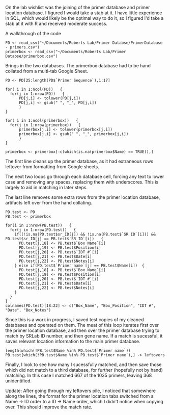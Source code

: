 On the lab wishlist was the joining of the primer database and primer location database. I figured I would take a stab at it. I have little experience in SQL, which would likely be the optimal way to do it, so I figured I'd take a stab at it with R and received moderate success.

A walkthrough of the code

```
PD <- read_csv("~/Documents/Roberts Lab/Primer Databse/PrimerDatabase - primers.csv")
primerbox <- read_csv("~/Documents/Roberts Lab/Primer Databse/primerbox.csv")

```

Brings in the two databases. The primerbox database had to be hand collated from a multi-tab Google Sheet.

```
PD <- PD[25:length(PD$`Primer Sequence`),1:17]

for( i in 1:ncol(PD))   {
  for(j in 1:nrow(PD))   {
      PD[j,i] <- tolower(PD[j,i])
      PD[j,i] <- gsub(" ", "_", PD[j,i])
      }
}

for( i in 1:ncol(primerbox))   {
  for(j in 1:nrow(primerbox))   {
      primerbox[j,i] <- tolower(primerbox[j,i])
      primerbox[j,i] <- gsub(" ", "_", primerbox[j,i])
      }
}

primerbox <- primerbox[-c(which(is.na(primerbox$Name) == TRUE)),]
```

The first line cleans up the primer database, as it had extraneous rows leftover from formatting from Google sheets.

The next two loops go through each database cell, forcing any text to lower case and removing any spaces, replacing them with underscores. This is largely to aid in matching in later steps.

The last line removes some extra rows from the primer location database, artifacts left over from the hand collating. 

```
PD.test <- PD
PB.test <- primerbox

for(i in 1:nrow(PB.test))   {
  for(j in 1:nrow(PD.test))   {
    if((!is.na(PD.test$sr_ID[j]) && !is.na(PB.test$`SR ID`[i])) && PD.test$sr_ID[j] == PB.test$`SR ID`[i])   {
      PD.test[j,18] <- PB.test$`Box Name`[i]
      PD.test[j,19] <- PB.test$Position[i]
      PD.test[j,20] <- PB.test$`IDT #`[i]
      PD.test[j,21] <- PB.test$Date[i]
      PD.test[j,22] <- PB.test$Notes[i]
    } else if(PD.test$`Primer name`[j] == PB.test$Name[i])  {
      PD.test[j,18] <- PB.test$`Box Name`[i]
      PD.test[j,19] <- PB.test$Position[i]
      PD.test[j,20] <- PB.test$`IDT #`[i]
      PD.test[j,21] <- PB.test$Date[i]
      PD.test[j,22] <- PB.test$Notes[i]
    } 
  }
}
colnames(PD.test)[18:22] <- c("Box_Name", "Box_Position", "IDT #", "Date", "Box_Notes")
```

Since this is a work in progress, I saved test copies of my cleaned databases and operated on them. The meat of this loop iterates first over the primer location database, and then over the primer database trying to match by SRLab ID number, and then gene name. If a match is sucessful, it saves relevant location information to the main primer database.

```
length(which(!PB.test$Name %in% PD.test$`Primer name`))
PB.test[which(!PB.test$Name %in% PD.test$`Primer name`),] -> leftovers
```

Finally, I look to see how many I sucessfully matched, and then save those which did not match to a third database, for further (hopefully not by hand) matching. In this case I matched 667 of the 1035 primers, leaving 368 unidentified. 

Update: After going through my leftovers pile, I noticed that somewhere along the lines, the format for the primer location tabs switched from a Name -> ID order to a ID -> Name order, which I didn't notice when copying over. This should improve the match rate.

